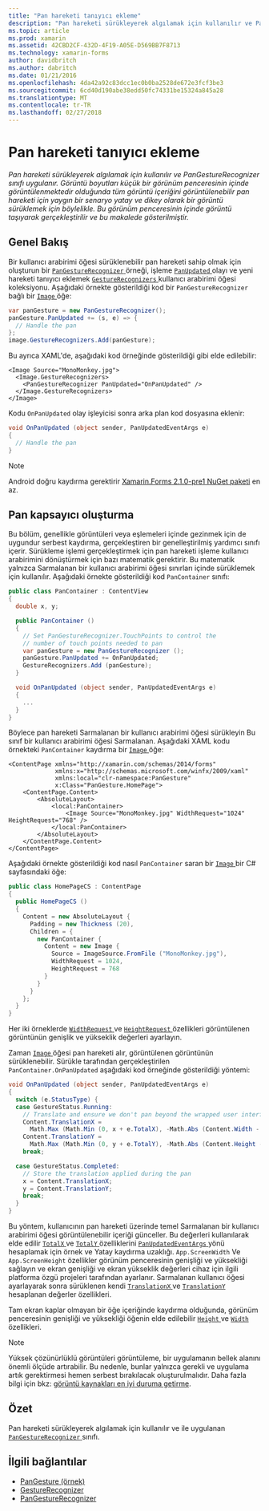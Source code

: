 ```yaml
---
title: "Pan hareketi tanıyıcı ekleme"
description: "Pan hareketi sürükleyerek algılamak için kullanılır ve PanGestureRecognizer sınıfı uygulanır. Görüntü boyutları küçük bir görünüm penceresinin içinde görüntülenmektedir olduğunda tüm görüntü içeriğini görüntülenebilir pan hareketi için yaygın bir senaryo yatay ve dikey olarak bir görüntü sürüklemek için böylelikle. Bu görünüm penceresinin içinde görüntü taşıyarak gerçekleştirilir ve bu makalede gösterilmiştir."
ms.topic: article
ms.prod: xamarin
ms.assetid: 42CBD2CF-432D-4F19-A05E-D569BB7F8713
ms.technology: xamarin-forms
author: davidbritch
ms.author: dabritch
ms.date: 01/21/2016
ms.openlocfilehash: 4da42a92c83dcc1ec0b0ba2528de672e3fcf3be3
ms.sourcegitcommit: 6cd40d190abe38edd50fc74331be15324a845a28
ms.translationtype: MT
ms.contentlocale: tr-TR
ms.lasthandoff: 02/27/2018
---
```

# <a name="adding-a-pan-gesture-recognizer"></a>Pan hareketi tanıyıcı ekleme

_Pan hareketi sürükleyerek algılamak için kullanılır ve PanGestureRecognizer sınıfı uygulanır. Görüntü boyutları küçük bir görünüm penceresinin içinde görüntülenmektedir olduğunda tüm görüntü içeriğini görüntülenebilir pan hareketi için yaygın bir senaryo yatay ve dikey olarak bir görüntü sürüklemek için böylelikle. Bu görünüm penceresinin içinde görüntü taşıyarak gerçekleştirilir ve bu makalede gösterilmiştir._

## <a name="overview"></a>Genel Bakış

Bir kullanıcı arabirimi öğesi sürüklenebilir pan hareketi sahip olmak için oluşturun bir [ `PanGestureRecognizer` ](https://developer.xamarin.com/api/type/Xamarin.Forms.PanGestureRecognizer/) örneği, işleme [ `PanUpdated` ](https://developer.xamarin.com/api/event/Xamarin.Forms.PanGestureRecognizer.PanUpdated/) olayı ve yeni hareketi tanıyıcı eklemek [ `GestureRecognizers` ](https://developer.xamarin.com/api/property/Xamarin.Forms.View.GestureRecognizers/) kullanıcı arabirimi öğesi koleksiyonu. Aşağıdaki örnekte gösterildiği kod bir `PanGestureRecognizer` bağlı bir [ `Image` ](https://developer.xamarin.com/api/type/Xamarin.Forms.Image/) öğe:

```csharp
var panGesture = new PanGestureRecognizer();
panGesture.PanUpdated += (s, e) => {
  // Handle the pan
};
image.GestureRecognizers.Add(panGesture);
```

Bu ayrıca XAML'de, aşağıdaki kod örneğinde gösterildiği gibi elde edilebilir:

```xaml
<Image Source="MonoMonkey.jpg">
  <Image.GestureRecognizers>
    <PanGestureRecognizer PanUpdated="OnPanUpdated" />
  </Image.GestureRecognizers>
</Image>
```

Kodu `OnPanUpdated` olay işleyicisi sonra arka plan kod dosyasına eklenir:

```csharp
void OnPanUpdated (object sender, PanUpdatedEventArgs e)
{
  // Handle the pan
}
```

> [!NOTE]
> Android doğru kaydırma gerektirir [Xamarin.Forms 2.1.0-pre1 NuGet paketi](https://www.nuget.org/packages/Xamarin.Forms/2.1.0.6501-pre1) en az.

## <a name="creating-a-pan-container"></a>Pan kapsayıcı oluşturma

Bu bölüm, genellikle görüntüleri veya eşlemeleri içinde gezinmek için de uygundur serbest kaydırma, gerçekleştiren bir genelleştirilmiş yardımcı sınıfı içerir. Sürükleme işlemi gerçekleştirmek için pan hareketi işleme kullanıcı arabirimini dönüştürmek için bazı matematik gerektirir. Bu matematik yalnızca Sarmalanan bir kullanıcı arabirimi öğesi sınırları içinde sürüklemek için kullanılır. Aşağıdaki örnekte gösterildiği kod `PanContainer` sınıfı:

```csharp
public class PanContainer : ContentView
{
  double x, y;

  public PanContainer ()
  {
    // Set PanGestureRecognizer.TouchPoints to control the
    // number of touch points needed to pan
    var panGesture = new PanGestureRecognizer ();
    panGesture.PanUpdated += OnPanUpdated;
    GestureRecognizers.Add (panGesture);
  }

  void OnPanUpdated (object sender, PanUpdatedEventArgs e)
  {
    ...
  }
}
```

Böylece pan hareketi Sarmalanan bir kullanıcı arabirimi öğesi sürükleyin Bu sınıf bir kullanıcı arabirimi öğesi Sarmalanan. Aşağıdaki XAML kodu örnekteki `PanContainer` kaydırma bir [ `Image` ](https://developer.xamarin.com/api/type/Xamarin.Forms.Image/) öğe:

```xaml
<ContentPage xmlns="http://xamarin.com/schemas/2014/forms"
             xmlns:x="http://schemas.microsoft.com/winfx/2009/xaml"
             xmlns:local="clr-namespace:PanGesture"
             x:Class="PanGesture.HomePage">
    <ContentPage.Content>
        <AbsoluteLayout>
            <local:PanContainer>
                <Image Source="MonoMonkey.jpg" WidthRequest="1024" HeightRequest="768" />
            </local:PanContainer>
        </AbsoluteLayout>
    </ContentPage.Content>
</ContentPage>
```

Aşağıdaki örnekte gösterildiği kod nasıl `PanContainer` saran bir [ `Image` ](https://developer.xamarin.com/api/type/Xamarin.Forms.Image/) bir C# sayfasındaki öğe:

```csharp
public class HomePageCS : ContentPage
{
  public HomePageCS ()
  {
    Content = new AbsoluteLayout {
      Padding = new Thickness (20),
      Children = {
        new PanContainer {
          Content = new Image {
            Source = ImageSource.FromFile ("MonoMonkey.jpg"),
            WidthRequest = 1024,
            HeightRequest = 768
          }
        }
      }
    };
  }
}
```

Her iki örneklerde [ `WidthRequest` ](https://developer.xamarin.com/api/property/Xamarin.Forms.VisualElement.WidthRequest/) ve [ `HeightRequest` ](https://developer.xamarin.com/api/property/Xamarin.Forms.VisualElement.HeightRequest/) özellikleri görüntülenen görüntünün genişlik ve yükseklik değerleri ayarlayın.

Zaman [ `Image` ](https://developer.xamarin.com/api/type/Xamarin.Forms.Image/) öğesi pan hareketi alır, görüntülenen görüntünün sürüklenebilir. Sürükle tarafından gerçekleştirilen `PanContainer.OnPanUpdated` aşağıdaki kod örneğinde gösterildiği yöntemi:

```csharp
void OnPanUpdated (object sender, PanUpdatedEventArgs e)
{
  switch (e.StatusType) {
  case GestureStatus.Running:
    // Translate and ensure we don't pan beyond the wrapped user interface element bounds.
    Content.TranslationX =
      Math.Max (Math.Min (0, x + e.TotalX), -Math.Abs (Content.Width - App.ScreenWidth));
    Content.TranslationY =
      Math.Max (Math.Min (0, y + e.TotalY), -Math.Abs (Content.Height - App.ScreenHeight));
    break;

  case GestureStatus.Completed:
    // Store the translation applied during the pan
    x = Content.TranslationX;
    y = Content.TranslationY;
    break;
  }
}
```

Bu yöntem, kullanıcının pan hareketi üzerinde temel Sarmalanan bir kullanıcı arabirimi öğesi görüntülenebilir içeriği günceller. Bu değerleri kullanılarak elde edilir [ `TotalX` ](https://developer.xamarin.com/api/property/Xamarin.Forms.PanUpdatedEventArgs.TotalX/) ve [ `TotalY` ](https://developer.xamarin.com/api/property/Xamarin.Forms.PanUpdatedEventArgs.TotalY/) özelliklerini [ `PanUpdatedEventArgs` ](https://developer.xamarin.com/api/type/Xamarin.Forms.PanUpdatedEventArgs/) yönü hesaplamak için örnek ve Yatay kaydırma uzaklığı. `App.ScreenWidth` Ve `App.ScreenHeight` özellikler görünüm penceresinin genişliği ve yüksekliği sağlayın ve ekran genişliği ve ekran yükseklik değerleri cihaz için ilgili platforma özgü projeleri tarafından ayarlanır. Sarmalanan kullanıcı öğesi ayarlayarak sonra sürüklenen kendi [ `TranslationX` ](https://developer.xamarin.com/api/property/Xamarin.Forms.VisualElement.TranslationX/) ve [ `TranslationY` ](https://developer.xamarin.com/api/property/Xamarin.Forms.VisualElement.TranslationY/) hesaplanan değerler özellikleri.

Tam ekran kaplar olmayan bir öğe içeriğinde kaydırma olduğunda, görünüm penceresinin genişliği ve yüksekliği öğenin elde edilebilir [ `Height` ](https://developer.xamarin.com/api/property/Xamarin.Forms.VisualElement.Height/) ve [ `Width` ](https://developer.xamarin.com/api/property/Xamarin.Forms.VisualElement.Width/) özellikleri.

> [!NOTE]
> Yüksek çözünürlüklü görüntüleri görüntüleme, bir uygulamanın bellek alanını önemli ölçüde artırabilir. Bu nedenle, bunlar yalnızca gerekli ve uygulama artık gerektirmesi hemen serbest bırakılacak oluşturulmalıdır. Daha fazla bilgi için bkz: [görüntü kaynakları en iyi duruma getirme](~/xamarin-forms/deploy-test/performance.md#optimizeimages).

## <a name="summary"></a>Özet

Pan hareketi sürükleyerek algılamak için kullanılır ve ile uygulanan [ `PanGestureRecognizer` ](https://developer.xamarin.com/api/type/Xamarin.Forms.PanGestureRecognizer/) sınıfı.



## <a name="related-links"></a>İlgili bağlantılar

- [PanGesture (örnek)](https://developer.xamarin.com/samples/xamarin-forms/WorkingWithGestures/PanGesture/)
- [GestureRecognizer](https://developer.xamarin.com/api/type/Xamarin.Forms.GestureRecognizer/)
- [PanGestureRecognizer](https://developer.xamarin.com/api/type/Xamarin.Forms.PanGestureRecognizer/)
